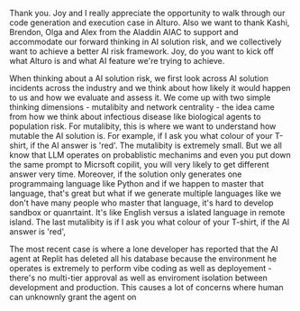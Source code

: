 Thank you. Joy and I really appreciate the opportunity to walk through our code generation and execution case in Alturo. Also we want to thank Kashi, Brendon, Olga and Alex from the Aladdin AIAC to support and accommodate our forward thinking in AI solution risk, and we collectively want to achieve a better AI risk framework. Joy, do you want to kick off what Alturo is and what AI feature we're trying to achieve. 

When thinking about a AI solution risk, we first look across AI solution incidents across the industry and we think about how likely it would happen to us and how we evaluate and assess it. We come up with two simple thinking dimensions - mutalibity and network centrality - the idea came from how we think about infectious disease like biological agents to population risk. For mutalibity, this is where we want to understand how mutable the AI solution is. For example, if I ask you what colour of your T-shirt, if the AI answer is 'red'. The mutalibity is extremely small. But we all know that LLM operates on probablistic mechanims and even you put down the same prompt to Micrsoft copilit, you will very likely to get different answer very time. Moreover, if the solution only generates one programmaing language like Python and if we happen to master that language, that's great but what if we generate multiple languages like we don't have many people who master that language, it's hard to develop sandbox or quanrtaint. It's like English versus a islated language in remote island. The last mutalibity is if I ask you what colour of your T-shirt, if the AI answer is 'red', 

The most recent case is where a lone developer has reported that the AI agent at Replit has deleted all his database because the environment he operates is extremely to perform vibe coding as well as deployement - there's no multi-tier approval as well as enviroment isolation between development and production. This causes a lot of concerns where human can unknownly grant the agent on 
